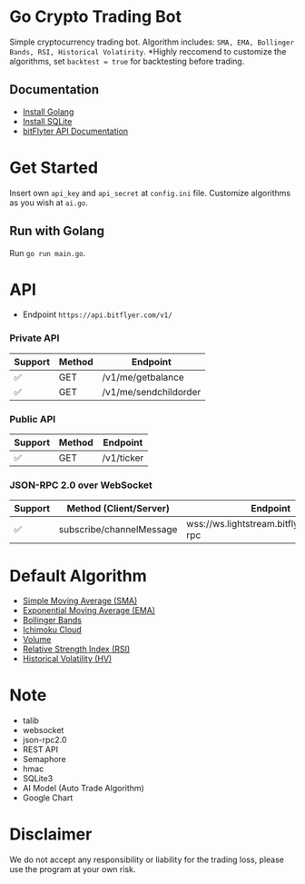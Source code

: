 # Go Crypto Trading Bot
Simple cryptocurrency trading bot.
Algorithm includes: `SMA, EMA, Bollinger Bands, RSI, Historical Volatirity`.
*Highly reccomend to customize the algorithms, set `backtest = true` for backtesting before trading.

## Documentation

- [Install Golang](https://golang.org/doc/install)
- [Install SQLite](https://www.sqlite.org/index.html)
- [bitFlyter API Documentation](https://lightning.bitflyer.com/docs?lang=en)

# Get Started
Insert own `api_key` and `api_secret` at `config.ini` file.
Customize algorithms as you wish at `ai.go`.

## Run with Golang
Run `go run main.go`.

# API
- Endpoint `https://api.bitflyer.com/v1/`

### Private API
|      Support       | Method |     Endpoint                 |
| ------------------ | ------ | -----------------            |
| :white_check_mark: | GET    | /v1/me/getbalance            |
| :white_check_mark: | GET    | /v1/me/sendchildorder        |

### Public API
|      Support       | Method |     Endpoint                 |
| ------------------ | ------ | -----------------            |
| :white_check_mark: | GET    | /v1/ticker                   |


### JSON-RPC 2.0 over WebSocket
|      Support       | Method (Client/Server)    |     Endpoint                                               |
| ------------------ | ------                    | -----------------                                          |
| :white_check_mark: | subscribe/channelMessage  | wss://ws.lightstream.bitflyer.com/json-rpc                 |


# Default Algorithm

- [Simple Moving Average (SMA)](https://www.investopedia.com/terms/s/sma.asp)
- [Exponential Moving Average (EMA)](https://www.investopedia.com/terms/e/ema.asp)
- [Bollinger Bands](https://www.investopedia.com/terms/b/bollingerbands.asp)
- [Ichimoku Cloud](https://www.investopedia.com/terms/i/ichimoku-cloud.asp)
- [Volume](https://www.investopedia.com/terms/v/volume.asp)
- [Relative Strength Index (RSI)](https://www.investopedia.com/terms/r/rsi.asp)
- [Historical Volatility (HV)](https://www.investopedia.com/terms/h/historicalvolatility.asp)


# Note
- talib
- websocket
- json-rpc2.0
- REST API
- Semaphore
- hmac
- SQLite3
- AI Model (Auto Trade Algorithm)
- Google Chart

# Disclaimer
We do not accept any responsibility or liability for the trading loss, please use the program at your own risk.